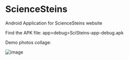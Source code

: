 # ScienceSteins
Android Application for ScienceSteins website

Find the APK file: app>debug>SciSteins-app-debug.apk

Demo photos collage:

![image](https://user-images.githubusercontent.com/53336715/109453308-926de480-7a06-11eb-9fac-4b7c89a1c8b9.png)

